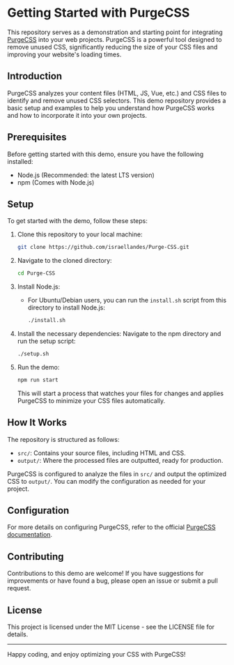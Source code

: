 # Getting Started with PurgeCSS

This repository serves as a demonstration and starting point for integrating [PurgeCSS](https://purgecss.com/) into your web projects. PurgeCSS is a powerful tool designed to remove unused CSS, significantly reducing the size of your CSS files and improving your website's loading times.

## Introduction

PurgeCSS analyzes your content files (HTML, JS, Vue, etc.) and CSS files to identify and remove unused CSS selectors. This demo repository provides a basic setup and examples to help you understand how PurgeCSS works and how to incorporate it into your own projects.

## Prerequisites

Before getting started with this demo, ensure you have the following installed:
- Node.js (Recommended: the latest LTS version)
- npm (Comes with Node.js)

## Setup

To get started with the demo, follow these steps:

1. Clone this repository to your local machine:
    ```bash
    git clone https://github.com/israellandes/Purge-CSS.git
    ```

2. Navigate to the cloned directory:
    ```bash
    cd Purge-CSS
    ```

3. Install Node.js:
    - For Ubuntu/Debian users, you can run the `install.sh` script from this directory to install Node.js:
        ```bash
        ./install.sh
        ```

4. Install the necessary dependencies:
    Navigate to the npm directory and run the setup script:
    ```bash
    ./setup.sh
    ```

5. Run the demo:
    ```bash
    npm run start
    ```
    This will start a process that watches your files for changes and applies PurgeCSS to minimize your CSS files automatically.

## How It Works

The repository is structured as follows:
- `src/`: Contains your source files, including HTML and CSS.
- `output/`: Where the processed files are outputted, ready for production.

PurgeCSS is configured to analyze the files in `src/` and output the optimized CSS to `output/`. You can modify the configuration as needed for your project.

## Configuration

For more details on configuring PurgeCSS, refer to the official [PurgeCSS documentation](https://purgecss.com/).

## Contributing

Contributions to this demo are welcome! If you have suggestions for improvements or have found a bug, please open an issue or submit a pull request.

## License

This project is licensed under the MIT License - see the LICENSE file for details.

---

Happy coding, and enjoy optimizing your CSS with PurgeCSS!
